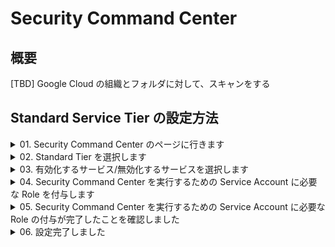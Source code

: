 # Security Command Center

## 概要

[TBD] Google Cloud の組織とフォルダに対して、スキャンをする

## Standard Service Tier の設定方法

<details>
<summary>01. Security Command Center のページに行きます</summary>

### 01. Security Command Center のページに行きます

![](./_img/scc-activation-01.png)

</details>

<details>
<summary>02. Standard Tier を選択します</summary>

### 02. Standard Service Tier を選択します

Service Tier については ---> https://cloud.google.com/security-command-center/docs/concepts-security-command-center-overview

![](./_img/scc-activation-02.png)

</details>

<details>
<summary>03. 有効化するサービス/無効化するサービスを選択します</summary>

### 03. 有効化するサービス/無効化するサービスを選択します

:warning: デフォルトで有料サービスが ON になっているので、しっかり OFF にしましょう

![](./_img/scc-activation-03.png)

</details>

<details>
<summary>04. Security Command Center を実行するための Service Account に必要な Role を付与します</summary>

### 04. Security Command Center を実行するための Service Account に必要な Role を付与します

![](./_img/scc-activation-04.png)

</details>

<details>
<summary>05. Security Command Center を実行するための Service Account に必要な Role の付与が完了したことを確認しました</summary>

### 05. Security Command Center を実行するための Service Account に必要な Role の付与が完了したことを確認しました

![](./_img/scc-activation-05.png)

</details>

<details>
<summary>06. 設定完了しました</summary>

### 06. 設定完了しました

![](./_img/scc-activation-06.png)

</details>
